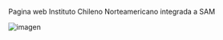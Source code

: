 Pagina web Instituto Chileno Norteamericano integrada a SAM


![imagen](https://github.com/user-attachments/assets/3222c1e5-2ffa-413a-bc52-42c8a8b72de0)
